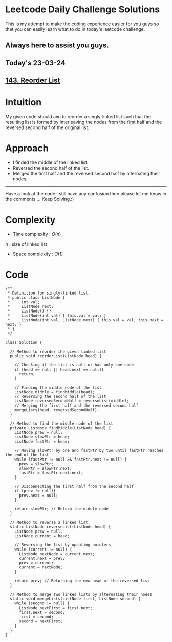 # Leetcode Daily Challenge Solutions

This is my attempt to make the coding experience easier for you guys so that you can easily learn what to do in today's leetcode challenge.

## Always here to assist you guys.

## Today's 23-03-24 

## [143. Reorder List](https://leetcode.com/problems/reorder-list/description/?envType=daily-question&envId=2024-03-23)

# Intuition
<!-- Describe your first thoughts on how to solve this problem. -->
My given code should aim to reorder a singly-linked list such that the resulting list is formed by interleaving the nodes from the first half and the reversed second half of the original list.

# Approach
<!-- Describe your approach to solving the problem. -->
- I finded the middle of the linked list.
- Reversed the second half of the list.
- Merged the first half and the reversed second half by alternating their nodes.
---
Have a look at the code , still have any confusion then please let me know in the comments ... Keep Solving.:)
# Complexity
- Time complexity : $O(n)$
<!-- Add your time complexity here, e.g. $$O(n)$$ -->
$n$ : size of linked list
- Space complexity : $O(1)$
<!-- Add your space complexity here, e.g. $$O(n)$$ -->

# Code
```
/**
 * Definition for singly-linked list.
 * public class ListNode {
 *     int val;
 *     ListNode next;
 *     ListNode() {}
 *     ListNode(int val) { this.val = val; }
 *     ListNode(int val, ListNode next) { this.val = val; this.next = next; }
 * }
 */

class Solution {
  
  // Method to reorder the given linked list
  public void reorderList(ListNode head) {
  
    // Checking if the list is null or has only one node
    if (head == null || head.next == null){
      return;
    }

    // Finding the middle node of the list
    ListNode middle = findMiddle(head);
    // Reversing the second half of the list
    ListNode reversedSecondHalf = reverseList(middle);
    // Merging the first half and the reversed second half
    mergeLists(head, reversedSecondHalf);
  }

  // Method to find the middle node of the list
  private ListNode findMiddle(ListNode head) {
    ListNode prev = null;
    ListNode slowPtr = head;
    ListNode fastPtr = head;

    // Moving slowPtr by one and fastPtr by two until fastPtr reaches the end of the list
    while (fastPtr != null && fastPtr.next != null) {
      prev = slowPtr;
      slowPtr = slowPtr.next;
      fastPtr = fastPtr.next.next;
    }

    // Disconnecting the first half from the second half
    if (prev != null){
      prev.next = null;
    }

    return slowPtr; // Return the middle node
  }

  // Method to reverse a linked list
  static ListNode reverseList(ListNode head) {
    ListNode prev = null;
    ListNode current = head;

    // Reversing the list by updating pointers
    while (current != null) {
      ListNode nextNode = current.next;
      current.next = prev;
      prev = current;
      current = nextNode;
    }

    return prev; // Returning the new head of the reversed list
  }

  // Method to merge two linked lists by alternating their nodes
  static void mergeLists(ListNode first, ListNode second) {
    while (second != null) {
      ListNode nextFirst = first.next;
      first.next = second;
      first = second;
      second = nextFirst;
    }
  }
}
```
